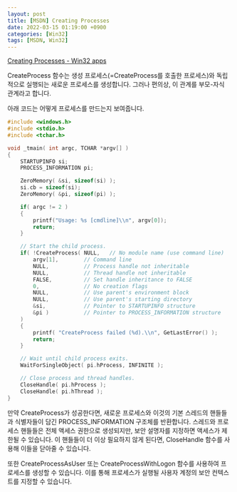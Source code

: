 ```yaml
---
layout: post
title: [MSDN] Creating Processes
date: 2022-03-15 01:19:00 +0900
categories: [Win32]
tags: [MSDN, Win32]
---
```


[Creating Processes - Win32 apps](https://docs.microsoft.com/en-us/windows/win32/procthread/creating-processes)

CreateProcess 함수는 생성 프로세스(=CreateProcess를 호출한 프로세스)와 독립적으로 실행되는 새로운 프로세스를 생성합니다. 그러나 편의상, 이 관계를 부모-자식 관계라고 합니다.

아래 코드는 어떻게 프로세스를 만드는지 보여줍니다.

```cpp
#include <windows.h>
#include <stdio.h>
#include <tchar.h>

void _tmain( int argc, TCHAR *argv[] )
{
    STARTUPINFO si;
    PROCESS_INFORMATION pi;

    ZeroMemory( &si, sizeof(si) );
    si.cb = sizeof(si);
    ZeroMemory( &pi, sizeof(pi) );

    if( argc != 2 )
    {
        printf("Usage: %s [cmdline]\\n", argv[0]);
        return;
    }

    // Start the child process. 
    if( !CreateProcess( NULL,   // No module name (use command line)
        argv[1],        // Command line
        NULL,           // Process handle not inheritable
        NULL,           // Thread handle not inheritable
        FALSE,          // Set handle inheritance to FALSE
        0,              // No creation flags
        NULL,           // Use parent's environment block
        NULL,           // Use parent's starting directory 
        &si,            // Pointer to STARTUPINFO structure
        &pi )           // Pointer to PROCESS_INFORMATION structure
    ) 
    {
        printf( "CreateProcess failed (%d).\\n", GetLastError() );
        return;
    }

    // Wait until child process exits.
    WaitForSingleObject( pi.hProcess, INFINITE );

    // Close process and thread handles. 
    CloseHandle( pi.hProcess );
    CloseHandle( pi.hThread );
}
```

만약 CreateProcess가 성공한다면, 새로운 프로세스와 이것의 기본 스레드의 핸들들과 식별자들이 담긴 PROCESS_INFORMATION 구조체를 반환합니다. 스레드와 프로세스 핸들들은 전체 액세스 권한으로 생성되지만, 보안 설명자를 지정하면 액세스가 제한될 수 있습니다. 이 핸들들이 더 이상 필요하지 않게 된다면, CloseHandle 함수를 사용해 이들을 닫아줄 수 있습니다.

또한 CreateProcessAsUser 또는 CreateProcessWithLogon 함수를 사용하여 프로세스를 생성할 수 있습니다. 이를 통해 프로세스가 실행될 사용자 계정의 보안 컨텍스트를 지정할 수 있습니다.
